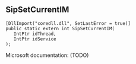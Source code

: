 ## SipSetCurrentIM

```
[DllImport("coredll.dll", SetLastError = true)]
public static extern int SipSetCurrentIM(
   IntPtr idThread,
   IntPtr idService
);
```

Microsoft documentation: (TODO)
